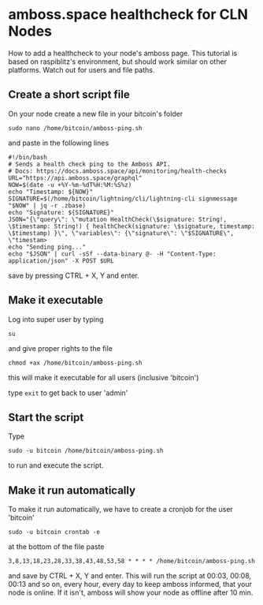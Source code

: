 # amboss.space healthcheck for CLN Nodes
How to add a healthcheck to your node's amboss page. This tutorial is based on raspiblitz's environment, but should work similar on other platforms. Watch out for users and file paths.

## Create a short script file

On your node create a new file in your bitcoin's folder

```
sudo nano /home/bitcoin/amboss-ping.sh
```

and paste in the following lines

```
#!/bin/bash
# Sends a health check ping to the Amboss API. 
# Docs: https://docs.amboss.space/api/monitoring/health-checks
URL="https://api.amboss.space/graphql"
NOW=$(date -u +%Y-%m-%dT%H:%M:%S%z)
echo "Timestamp: ${NOW}"
SIGNATURE=$(/home/bitcoin/lightning/cli/lightning-cli signmessage "$NOW" | jq -r .zbase)
echo "Signature: ${SIGNATURE}"
JSON="{\"query\": \"mutation HealthCheck(\$signature: String!, \$timestamp: String!) { healthCheck(signature: \$signature, timestamp: \$timestamp) }\", \"variables\": {\"signature\": \"$SIGNATURE\", \"timestam>
echo "Sending ping..."
echo "$JSON" | curl -sSf --data-binary @- -H "Content-Type: application/json" -X POST $URL
```

save by pressing CTRL + X, Y and enter.

## Make it executable

Log into super user by typing

```
su
```

and give proper rights to the file

```
chmod +ax /home/bitcoin/amboss-ping.sh
```

this will make it executable for all users (inclusive 'bitcoin')

type `exit` to get back to user 'admin'

## Start the script

Type

```
sudo -u bitcoin /home/bitcoin/amboss-ping.sh
```

to run and execute the script. 

## Make it run automatically

To make it run automatically, we have to create a cronjob for the user 'bitcoin'

```
sudo -u bitcoin crontab -e
```

at the bottom of the file paste

```
3,8,13,18,23,28,33,38,43,48,53,58 * * * * /home/bitcoin/amboss-ping.sh
```

and save by CTRL + X, Y and enter. This will run the script at 00:03, 00:08, 00:13 and so on, every hour, every day to keep amboss informed, that your node is online. If it isn't, amboss will show your node as offline after 10 min.

